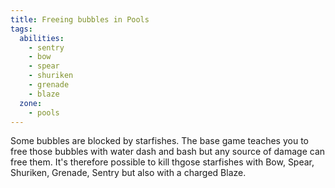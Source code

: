 ```yaml
---
title: Freeing bubbles in Pools
tags:
  abilities:
    - sentry
    - bow
    - spear
    - shuriken
    - grenade
    - blaze
  zone:
    - pools
---
```


Some bubbles are blocked by starfishes. The base game teaches you to free those bubbles with water dash and bash but any source of damage can free them. It's therefore possible to kill thgose starfishes with Bow, Spear, Shuriken, Grenade, Sentry but also with a charged Blaze.

<youtube-video id="YE-yQ23yBSQ"></youtube-video>